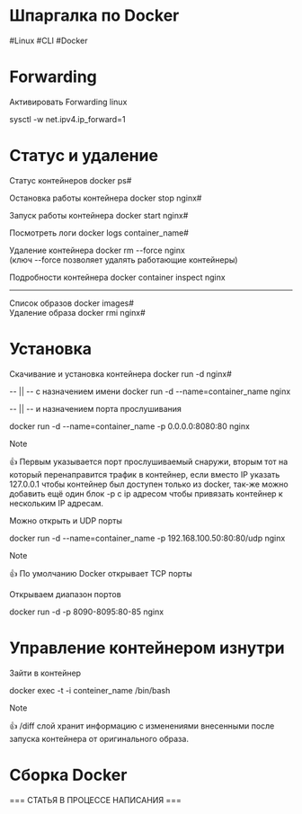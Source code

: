 # Шпаргалка по Docker
#Linux #CLI #Docker 
# Forwarding
Активировать Forwarding linux
   
sysctl -w net.ipv4.ip_forward=1
   

# Статус и удаление

Статус контейнеров 
    docker ps#  

Остановка работы контейнера
    docker stop nginx#  

Запуск работы контейнера
    docker start nginx#  

Посмотреть логи
    docker logs container_name#  

Удаление контейнера
    docker rm --force nginx   
(ключ --force позволяет удалять работающие контейнеры)

Подробности контейнера
   docker container inspect nginx   

---
Список образов
    docker images#  
Удаление образа
    docker rmi nginx#  

# Установка

Скачивание и установка контейнера
    docker run -d nginx#  

-- || -- с назначением имени
    docker run -d --name=container_name nginx   

-- || -- и назначением порта прослушивания
   
docker run -d --name=container_name -p 0.0.0.0:8080:80 nginx
   
> [!Note]
:+1: Первым указывается порт прослушиваемый снаружи, вторым тот на который перенаправится трафик в контейнер, если вместо IP указать 127.0.0.1 чтобы контейнер был доступен только из docker, так-же можно добавить ещё один блок -p c ip адресом чтобы привязать контейнер к нескольким IP адресам.

Можно открыть и UDP порты
   
docker run -d --name=container_name  -p 192.168.100.50:80:80/udp nginx
   
> [!Note]
:+1: По умолчанию Docker открывает TCP порты

Открываем диапазон портов
   
docker run -d -p 8090-8095:80-85 nginx
   
# Управление контейнером изнутри
Зайти в контейнер
   
docker exec -t -i conteiner_name /bin/bash
   
> [!Note]
:+1: /diff слой хранит информацию с изменениями внесенными после запуска контейнера от оригинального образа.


# Сборка Docker

=== СТАТЬЯ В ПРОЦЕССЕ НАПИСАНИЯ ===
